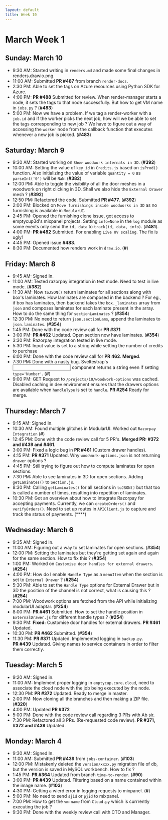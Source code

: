 ```yaml
---
layout: default
title: Week 10
---
```


# **March Week 1**
## **Sunday: March 10**
- 9:30  AM: Started writing in `renders.md` and made some final changes in renders.drawio.png.
- 11:00 AM: Submitted **PR #487** from branch `render-docs`.
- 2:30  PM: Able to set the tags on Azure resources using Python SDK for Azure.
- 4:00  PM: **PR #488** Submitted for review. When render-manager starts a node, it sets the tags to that node successfully. But how to get VM name in `jobs.py` ? (**#483**)
- 5:00  PM: Now we have a problem. If we tag a render-worker with a `job.id` and if the worker picks the next job, how will we be able to set the tags corresponding to new job ? We have to figure out a way of accessing the `worker` node from the callback function that executes whenever a new job is picked. (**#483**)

## **Saturday: March 9**
- 9:30  AM: Started working on `Show woodwork internals in 3D`. (**#392**)
- 10:00 AM: Setting the value of `key_id` in `Credits.js` based on `isProd()` function. Also initializing the value of variable `quantity = 0` as `parseInt('0')` will be `NaN`. (**#382**)
- 12:00 PM: Able to toggle the visibility of all the door meshes in a woodwork on right clicking in 3D. Shall we also hide the `External Drawer` mesh ? (**#392**)
- 12:50 PM: Refactored the code. Submitted **PR #477**. (**#392**)
- 2:00  PM: Blocked on `Move furnishings inside woodworks in 3D` as no furnishing is available in `ModularUI`.
- 2:45  PM: Opened the furnishing clone issue, got access to emptycup3d's mixpanel projects. Setting `info=None` in the `log` module as some events only send the `id, data` to `track(id, data, info)`. (**#481**).
- 4:00  PM: **PR #482** Submitted. For enabling `Live UV scaling`. The fix is ugly!
- 4:45  PM: Opened issue **#483**.
- 8:30  PM: Documented how renders work in `draw.io`. (**#**)

## **Friday: March 8**
- 9:45  AM: Signed In.
- 11:00 AM: Tested razorpay integration in test mode. Need to test in live mode. (**#382**)
- 11:30 AM: Now `toJSON()` return laminates for all sections along with box's laminates. How laminates are composed in the backend ? For eg., if box has laminates, then backend takes the `box._laminates` array from `json` and composes laminates for each laminate present in the array. How to do the same thing for `sectionLaminates` ? (**#354**)
- 12:30 PM: No need to return `json.sectionLams`, append the laminates to `json.laminates`. (**#354**)
- 1:45  PM: Done with the code review call for **PR #371**
- 3:00  PM: **PR #462** Updated. Open section now have laminates. (**#354**)
- 3:30  PM: Razorpay integration tested in live mode.
- 5:30  PM: Input value is set to a string while setting the number of credits to purchase
- 6:00  PM: Done with the code review call for **PR 462**. **Merged**.
- 7:30  PM: Done with a nasty bug. Sveltestrap's <Input> component returns a string even if setting `type='Number'`. (**#**)
- 9:00  PM: GET Request to `/projects/10/woodwork-options` was cached. Disabled caching in dev environment ensures that the drawers options are available when `handleType` is set to `handle`. **PR #254** Ready for merge.

## **Thursday: March 7**
- 9:15  AM: Signed In.
- 10:30 AM: Found multiple glitches in ModularUI. Worked out `Razorpay Integration` (**#**)
- 12:45 PM: Done with the code review call for 5 PR's. **Merged PR:** **#372 and #439 and #461**.
- 3:00  PM: Fixed a logic bug in **PR #461** (Custom drawer handles).
- 4:15  PM: **PR #371** Updated. Why `woodwork-options.json` is not returning `drawer` options ?
- 4:45  PM: Still trying to figure out how to compute laminates for open sections.
- 7:30  PM: Able to see laminates in 3D for open sections. Adding `getLaminates()` to `Section.js`.
- 8:30  PM: Calling `getLaminates()` for all sections in `toJSON()` but that too is called a number of times, resulting into repetition of laminates.
- 10:30 PM: Got an overview about how to integrate Razorpay for accepting payments. Currently, we can `createOrders()` and `verifyOrders()`. Need to set up routes in `APIClient.js` to capture and track the status of payments. (****)

## **Wednesday: March 6**
- 9:35  AM: Signed In.
- 11:00 AM: Figuring out a way to set laminates for open sections. (**#354**)
- 12:00 PM: Setting the laminates but they're getting set again and again for the same section. How to fix this ? (**#354**)
- 1:00  PM: Worked on `Customise door handles for external drawers`. (**#254**)
- 4:00  PM: How do I enable `Handle Type` as a `menuItem` when the section is set to `External Drawer` ? (**#254**)
- 5:30  PM: Able to set the `Handle Type` options for External Drawer but in 3D the position of the channel is not correct, what is causing this ? (**#254**)
- 7:00  PM: Woodwork options are fetched from the API while initializing modularUI adaptar. (**#254**)
- 8:00  PM: **PR #461** Submitted. How to set the handle position in `ExternalDrawer.js` for different handle types ? (**#254**)
- 9:30  PM: **Fixed:** Customise door handles for external drawers. **PR #461** Updated.
- 10:30 PM: **PR #462** Submitted. (**#354**)
- 11:30 PM: **PR #371** Updated. Implemented logging in `backup.py`. <br> **PR #439** Updated. Giving names to service containers in order to filter them correctly.

## **Tuesday: March 5**
- 9:20  AM: Signed in.
- 11:00 AM: Implement proper logging in `emptycup.core.cloud`, need to associate the cloud node with the job being executed by the node.
- 12:30 PM: **PR #372** Updated. Ready to merge in master.
- 2:00  PM: Now cloning all the branches and then making a ZIP file. (**#320**)
- 4:00  PM: Updated **PR #372**
- 5:00  PM: Done with the code review call regarding 3 PRs with Ab sir.
- 7:30  PM: Refactored all 3 PRs. (Re-requested code review). **PR #371, #372 and #439** Updated.

## **Monday: March 4**
- 9:30  AM: Signed In.
- 11:00 AM: Submitted **PR #439** from `jobs-container`. (**#103**)
- 12:00 PM: Mistakenly deleted the `version/xxxx.py` migration file of db, but the version is saved in MySQL workbench. How to fix ?
- 1:45  PM: **PR #364** Updated from branch `time-to-render`. (**#90**)
- 3:00  PM: **PR #439** Updated. Filtering based on a name contained within the image name. (**#103**)
- 4:30  PM: Getting a wierd error in logging requests to mixpanel. (**#**)
- 5:00  PM: No need to send `sjid` or `pjid` to mixpanel.
- 7:00  PM: How to get the `vm-name` from `Cloud.py` which is currrently executing the job ?
- 9:30  PM: Done with the weekly review call with CTO and Manager.
